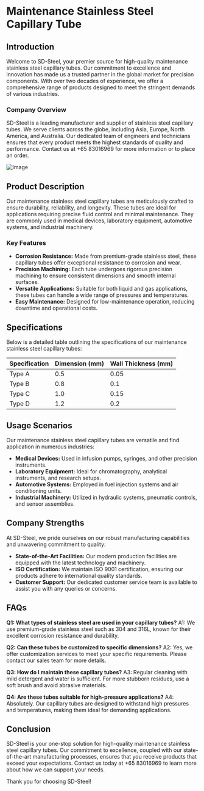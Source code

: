 # Maintenance Stainless Steel Capillary Tube

## Introduction
Welcome to SD-Steel, your premier source for high-quality maintenance stainless steel capillary tubes. Our commitment to excellence and innovation has made us a trusted partner in the global market for precision components. With over two decades of experience, we offer a comprehensive range of products designed to meet the stringent demands of various industries.

### Company Overview
SD-Steel is a leading manufacturer and supplier of stainless steel capillary tubes. We serve clients across the globe, including Asia, Europe, North America, and Australia. Our dedicated team of engineers and technicians ensures that every product meets the highest standards of quality and performance. Contact us at +65 83016969 for more information or to place an order.

![Image](https://github.com/user-attachments/assets/2567258e-e124-4816-932d-1809bd27ef0b)

## Product Description
Our maintenance stainless steel capillary tubes are meticulously crafted to ensure durability, reliability, and longevity. These tubes are ideal for applications requiring precise fluid control and minimal maintenance. They are commonly used in medical devices, laboratory equipment, automotive systems, and industrial machinery.

### Key Features
- **Corrosion Resistance:** Made from premium-grade stainless steel, these capillary tubes offer exceptional resistance to corrosion and wear.
- **Precision Machining:** Each tube undergoes rigorous precision machining to ensure consistent dimensions and smooth internal surfaces.
- **Versatile Applications:** Suitable for both liquid and gas applications, these tubes can handle a wide range of pressures and temperatures.
- **Easy Maintenance:** Designed for low-maintenance operation, reducing downtime and operational costs.

## Specifications
Below is a detailed table outlining the specifications of our maintenance stainless steel capillary tubes:

| Specification | Dimension (mm) | Wall Thickness (mm) |
|---------------|----------------|---------------------|
| Type A        | 0.5            | 0.05                |
| Type B        | 0.8            | 0.1                 |
| Type C        | 1.0            | 0.15                |
| Type D        | 1.2            | 0.2                 |

## Usage Scenarios
Our maintenance stainless steel capillary tubes are versatile and find application in numerous industries:
- **Medical Devices:** Used in infusion pumps, syringes, and other precision instruments.
- **Laboratory Equipment:** Ideal for chromatography, analytical instruments, and research setups.
- **Automotive Systems:** Employed in fuel injection systems and air conditioning units.
- **Industrial Machinery:** Utilized in hydraulic systems, pneumatic controls, and sensor assemblies.

## Company Strengths
At SD-Steel, we pride ourselves on our robust manufacturing capabilities and unwavering commitment to quality:
- **State-of-the-Art Facilities:** Our modern production facilities are equipped with the latest technology and machinery.
- **ISO Certification:** We maintain ISO 9001 certification, ensuring our products adhere to international quality standards.
- **Customer Support:** Our dedicated customer service team is available to assist you with any queries or concerns.

## FAQs
**Q1: What types of stainless steel are used in your capillary tubes?**
A1: We use premium-grade stainless steel such as 304 and 316L, known for their excellent corrosion resistance and durability.

**Q2: Can these tubes be customized to specific dimensions?**
A2: Yes, we offer customization services to meet your specific requirements. Please contact our sales team for more details.

**Q3: How do I maintain these capillary tubes?**
A3: Regular cleaning with mild detergent and water is sufficient. For more stubborn residues, use a soft brush and avoid abrasive materials.

**Q4: Are these tubes suitable for high-pressure applications?**
A4: Absolutely. Our capillary tubes are designed to withstand high pressures and temperatures, making them ideal for demanding applications.

## Conclusion
SD-Steel is your one-stop solution for high-quality maintenance stainless steel capillary tubes. Our commitment to excellence, coupled with our state-of-the-art manufacturing processes, ensures that you receive products that exceed your expectations. Contact us today at +65 83016969 to learn more about how we can support your needs.

Thank you for choosing SD-Steel!